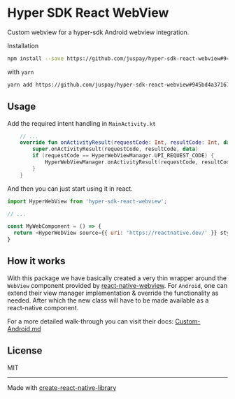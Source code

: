 # Hyper SDK React WebView

Custom webview for a hyper-sdk Android webview integration.

 Installation

```sh
npm install --save https://github.com/juspay/hyper-sdk-react-webview#945bd4a3716713762a323b60c153c477f117fb5a

```

 with `yarn`

```sh
yarn add https://github.com/juspay/hyper-sdk-react-webview#945bd4a3716713762a323b60c153c477f117fb5a

```

## Usage
 Add the required intent handling in `MainActivity.kt`
```kotlin
    // ...
    override fun onActivityResult(requestCode: Int, resultCode: Int, data: Intent?) {
        super.onActivityResult(requestCode, resultCode, data)
        if (requestCode == HyperWebViewManager.UPI_REQUEST_CODE) {
            HyperWebViewManager.onActivityResult(requestCode, resultCode, data)
        }
    }
```

 And then you can just start using it in react.
```js
import HyperWebView from 'hyper-sdk-react-webview';

// ...

const MyWebComponent = () => {
  return <HyperWebView source={{ uri: 'https://reactnative.dev/' }} style={{ flex: 1 }} />;
}
```
## How it works
With this package we have basically created a very thin wrapper around the `WebView` component provided by [react-native-webview](https://www.npmjs.com/package/react-native-webview). For `Android`, one can extend their view manager implementation & override the functionality as needed. After which the new class will have to be made available as a react-native component.

For a more detailed walk-through you can visit their docs: [Custom-Android.md](https://github.com/react-native-webview/react-native-webview/blob/v13.10.2/docs/Custom-Android.md)

## License

MIT

---

Made with [create-react-native-library](https://github.com/callstack/react-native-builder-bob)
